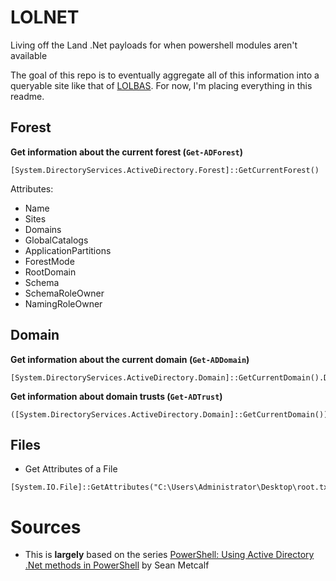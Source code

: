 # LOLNET
Living off the Land .Net payloads for when powershell modules aren't available

The goal of this repo is to eventually aggregate all of this information into a queryable site like that of [LOLBAS](https://lolbas-project.github.io/). For now, I'm placing everything in this readme.

## Forest

**Get information about the current forest (`Get-ADForest`)**
```pwsh
[System.DirectoryServices.ActiveDirectory.Forest]::GetCurrentForest()
```
Attributes:
- Name
- Sites
- Domains
- GlobalCatalogs
- ApplicationPartitions
- ForestMode
- RootDomain
- Schema
- SchemaRoleOwner
- NamingRoleOwner
	

## Domain

**Get information about the current domain (`Get-ADDomain`)**
```pwsh
[System.DirectoryServices.ActiveDirectory.Domain]::GetCurrentDomain().DomainControllers
```


**Get information about domain trusts (`Get-ADTrust`)**
```pwsh
([System.DirectoryServices.ActiveDirectory.Domain]::GetCurrentDomain()).GetAllTrustRelationships()
```

## Files

* Get Attributes of a File
```pwsh
[System.IO.File]::GetAttributes("C:\Users\Administrator\Desktop\root.txt")
```


# Sources

* This is **largely** based on the series [PowerShell: Using Active Directory .Net methods in PowerShell](https://adsecurity.org/?p=113) by Sean Metcalf